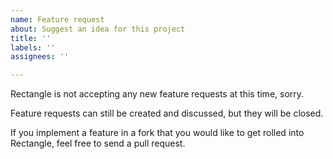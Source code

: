 ```yaml
---
name: Feature request
about: Suggest an idea for this project
title: ''
labels: ''
assignees: ''

---
```


Rectangle is not accepting any new feature requests at this time, sorry. 

Feature requests can still be created and discussed, but they will be closed.

If you implement a feature in a fork that you would like to get rolled into Rectangle, feel free to send a pull request.
